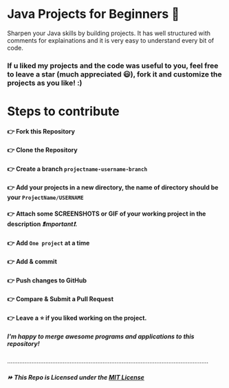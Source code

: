 # Java Projects for Beginners 🚀
Sharpen your Java skills by building projects. It has well structured with comments for explainations and it is very easy to understand every bit of code.

### If u liked my projects and the code was useful to you, feel free to leave a star (much appreciated 😃), fork it and customize the projects as you like! :)


# Steps to contribute

#### 👉 Fork this Repository
#### 👉 Clone the Repository
#### 👉 Create a branch `projectname-username-branch`
#### 👉 Add your projects in a new directory, the name of directory should be your `ProjectName/USERNAME`
#### 👉 Attach some SCREENSHOTS or GIF of your working project in the description _❗Important❗_.
#### 👉 Add `One project` at a time
#### 👉 Add & commit
#### 👉 Push changes to GitHub
#### 👉 Compare & Submit a Pull Request
#### 👉 Leave a ⭐ if you liked working on the project.

##### I'm happy to merge awesome programs and applications to this repository!
....................................................................................................................
##### ⏩ This Repo is Licensed under the [MIT License](LICENSE)
